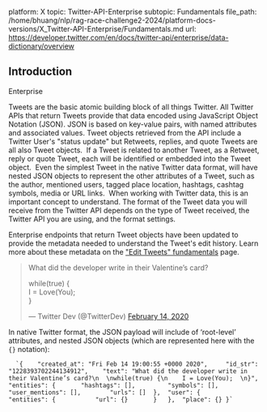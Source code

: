 platform: X
topic: Twitter-API-Enterprise
subtopic: Fundamentals
file_path: /home/bhuang/nlp/rag-race-challenge2-2024/platform-docs-versions/X_Twitter-API-Enterprise/Fundamentals.md
url: https://developer.twitter.com/en/docs/twitter-api/enterprise/data-dictionary/overview


## Introduction

Enterprise

Tweets are the basic atomic building block of all things Twitter. All Twitter APIs that return Tweets provide that data encoded using JavaScript Object Notation (JSON). JSON is based on key-value pairs, with named attributes and associated values. Tweet objects retrieved from the API include a Twitter User's "status update" but Retweets, replies, and quote Tweets are all also Tweet objects.  If a Tweet is related to another Tweet, as a Retweet, reply or quote Tweet, each will be identified or embedded into the Tweet object.  Even the simplest Tweet in the native Twitter data format, will have nested JSON objects to represent the other attributes of a Tweet, such as the author, mentioned users, tagged place location, hashtags, cashtag symbols, media or URL links.  When working with Twitter data, this is an important concept to understand. The format of the Tweet data you will receive from the Twitter API depends on the type of Tweet received, the Twitter API you are using, and the format settings.

Enterprise endpoints that return Tweet objects have been updated to provide the metadata needed to understand the Tweet's edit history. Learn more about these metadata on the ["Edit Tweets" fundamentals](https://developer.twitter.com/en/docs/twitter-api/edit-tweets) page.

> What did the developer write in their Valentine’s card?  
>   
> while(true) {  
> I = Love(You);  
> }
> 
> — Twitter Dev (@TwitterDev) [February 14, 2020](https://twitter.com/TwitterDev/status/1228393702244134912?ref_src=twsrc%5Etfw)

In native Twitter format, the JSON payload will include of ‘root-level’ attributes, and nested JSON objects (which are represented here with the `{}` notation):

      `{ 	"created_at": "Fri Feb 14 19:00:55 +0000 2020", 	"id_str": "1228393702244134912", 	"text": "What did the developer write in their Valentine’s card?\n  \nwhile(true) {\n    I = Love(You);  \n}", 	"entities": { 		"hashtags": [], 		"symbols": [], 		"user_mentions": [], 		"urls": [] 	}, 	"user": { 		"entities": { 			"url": {} 		} 	}, 	"place": {} }`